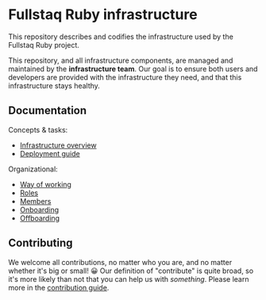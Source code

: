 # Fullstaq Ruby infrastructure

This repository describes and codifies the infrastructure used by the Fullstaq Ruby project.

This repository, and all infrastructure components, are managed and maintained by the **infrastructure team**. Our goal is to ensure both users and developers are provided with the infrastructure they need, and that this infrastructure stays healthy.

## Documentation

Concepts & tasks:

 * [Infrastructure overview](docs/infrastructure-overview.md)
 * [Deployment guide](docs/deploy.md)

Organizational:

 * [Way of working](docs/way-of-working.md)
 * [Roles](docs/roles.md)
 * [Members](docs/members.md)
 * [Onboarding](docs/onboarding.md)
 * [Offboarding](docs/offboarding.md)

## Contributing

We welcome all contributions, no matter who you are, and no matter whether it's big or small! 😀 Our definition of "contribute" is quite broad, so it's more likely than not that you can help us with _something_. Please learn more in the [contribution guide](CONTRIBUTING.md).
